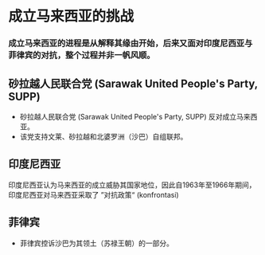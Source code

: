# 成立马来西亚的挑战
### 成立马来西亚的进程是从解释其缘由开始，后来又面对印度尼西亚与菲律宾的对抗，整个过程并非一帆风顺。

## 砂拉越人民联合党 (Sarawak United People's Party, SUPP)
- 砂拉越人民联合党 (Sarawak United People's Party, SUPP) 反对成立马来西亚。
- 该党支持文莱、砂拉越和北婆罗洲（沙巴）自组联邦。

## 印度尼西亚
印度尼西亚认为马来西亚的成立威胁其国家地位，因此自1963年至1966年期间，印度尼西亚对马来西亚采取了 ”对抗政策“ (konfrontasi)

## 菲律宾
- 菲律宾控诉沙巴为其领土（苏禄王朝）的一部分。

